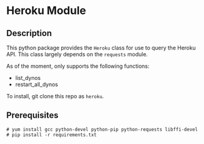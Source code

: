 # Heroku Module

## Description

This python package provides the `Heroku` class for use to query the Heroku API. This class largely depends on the `requests` module.

As of the moment, only supports the following functions:

- list_dynos
- restart_all_dynos

To install, git clone this repo as `heroku`.


## Prerequisites

   ```
   # yum install gcc python-devel python-pip python-requests libffi-devel
   # pip install -r requirements.txt 
   ```
